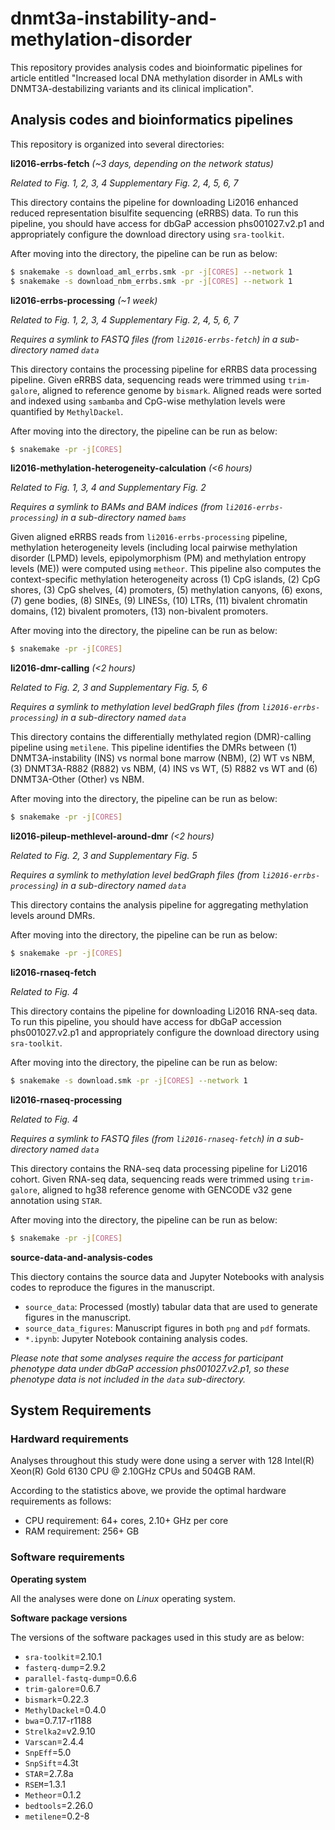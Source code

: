# dnmt3a-instability-and-methylation-disorder

This repository provides analysis codes and bioinformatic pipelines for article entitled "Increased local DNA methylation disorder in AMLs with DNMT3A-destabilizing variants and its clinical implication".

## Analysis codes and bioinformatics pipelines

This repository is organized into several directories:

**li2016-errbs-fetch** *(~3 days, depending on the network status)*

*Related to Fig. 1, 2, 3, 4 Supplementary Fig. 2, 4, 5, 6, 7*

This directory contains the pipeline for downloading Li2016 enhanced reduced representation bisulfite sequencing (eRRBS) data.
To run this pipeline, you should have access for dbGaP accession phs001027.v2.p1 and appropriately configure the download directory using `sra-toolkit`.

After moving into the directory, the pipeline can be run as below:
```bash
$ snakemake -s download_aml_errbs.smk -pr -j[CORES] --network 1
$ snakemake -s download_nbm_errbs.smk -pr -j[CORES] --network 1
```

**li2016-errbs-processing** *(~1 week)*

*Related to Fig. 1, 2, 3, 4 Supplementary Fig. 2, 4, 5, 6, 7*

*Requires a symlink to FASTQ files (from `li2016-errbs-fetch`) in a sub-directory named `data`*

This directory contains the processing pipeline for eRRBS data processing pipeline.
Given eRRBS data, sequencing reads were trimmed using `trim-galore`, aligned to reference genome by `bismark`.
Aligned reads were sorted and indexed using `sambamba` and CpG-wise methylation levels were quantified by `MethylDackel`.

After moving into the directory, the pipeline can be run as below:
```bash
$ snakemake -pr -j[CORES]
```

**li2016-methylation-heterogeneity-calculation** *(<6 hours)*

*Related to Fig. 1, 3, 4 and Supplementary Fig. 2*

*Requires a symlink to BAMs and BAM indices (from `li2016-errbs-processing`) in a sub-directory named `bams`*

Given aligned eRRBS reads from `li2016-errbs-processing` pipeline, methylation heterogeneity levels (including local pairwise methylation disorder (LPMD) levels, epipolymorphism (PM) and methylation entropy levels (ME)) were computed using `metheor`.
This pipeline also computes the context-specific methylation heterogeneity across (1) CpG islands, (2) CpG shores, (3) CpG shelves, (4) promoters, (5) methylation canyons, (6) exons, (7) gene bodies, (8) SINEs, (9) LINESs, (10) LTRs, (11) bivalent chromatin domains, (12) bivalent promoters, (13) non-bivalent promoters.

After moving into the directory, the pipeline can be run as below:
```bash
$ snakemake -pr -j[CORES]
```

**li2016-dmr-calling** *(<2 hours)*

*Related to Fig. 2, 3 and Supplementary Fig. 5, 6*

*Requires a symlink to methylation level bedGraph files (from `li2016-errbs-processing`) in a sub-directory named `data`*

This directory contains the differentially methylated region (DMR)-calling pipeline using `metilene`.
This pipeline identifies the DMRs between (1) DNMT3A-instability (INS) vs normal bone marrow (NBM), (2) WT vs NBM, (3) DNMT3A-R882 (R882) vs NBM, (4) INS vs WT, (5) R882 vs WT and (6) DNMT3A-Other (Other) vs NBM.

After moving into the directory, the pipeline can be run as below:
```bash
$ snakemake -pr -j[CORES]
```

**li2016-pileup-methlevel-around-dmr** *(<2 hours)*

*Related to Fig. 2, 3 and Supplementary Fig. 5*

*Requires a symlink to methylation level bedGraph files (from `li2016-errbs-processing`) in a sub-directory named `data`*

This directory contains the analysis pipeline for aggregating methylation levels around DMRs. 

After moving into the directory, the pipeline can be run as below:
```bash
$ snakemake -pr -j[CORES]
```

**li2016-rnaseq-fetch**

*Related to Fig. 4*

This directory contains the pipeline for downloading Li2016 RNA-seq data.
To run this pipeline, you should have access for dbGaP accession phs001027.v2.p1 and appropriately configure the download directory using `sra-toolkit`.

After moving into the directory, the pipeline can be run as below:
```bash
$ snakemake -s download.smk -pr -j[CORES] --network 1
```

**li2016-rnaseq-processing**

*Related to Fig. 4*

*Requires a symlink to FASTQ files (from `li2016-rnaseq-fetch`) in a sub-directory named `data`*

This directory contains the RNA-seq data processing pipeline for Li2016 cohort.
Given RNA-seq data, sequencing reads were trimmed using `trim-galore`, aligned to hg38 reference genome with GENCODE v32 gene annotation using `STAR`.

After moving into the directory, the pipeline can be run as below:
```bash
$ snakemake -pr -j[CORES]
```

**source-data-and-analysis-codes**

This diectory contains the source data and Jupyter Notebooks with analysis codes to reproduce the figures in the manuscript.

- `source_data`: Processed (mostly) tabular data that are used to generate figures in the manuscript.
- `source_data_figures`: Manuscript figures in both `png` and `pdf` formats.
- `*.ipynb`: Jupyter Notebook containing analysis codes.

*Please note that some analyses require the access for participant phenotype data under dbGaP accession phs001027.v2.p1, so these phenotype data is not included in the `data` sub-directory.*

## System Requirements

### Hardward requirements

Analyses throughout this study were done using a server with 128 Intel(R) Xeon(R) Gold 6130 CPU @ 2.10GHz CPUs and 504GB RAM.

According to the statistics above, we provide the optimal hardware requirements as follows:

- CPU requirement: 64+ cores, 2.10+ GHz per core
- RAM requirement: 256+ GB

### Software requirements

**Operating system**

All the analyses were done on *Linux* operating system.

**Software package versions**

The versions of the software packages used in this study are as below:

- `sra-toolkit`=2.10.1
- `fasterq-dump`=2.9.2
- `parallel-fastq-dump`=0.6.6
- `trim-galore`=0.6.7
- `bismark`=0.22.3
- `MethylDackel`=0.4.0
- `bwa`=0.7.17-r1188
- `Strelka2`=v2.9.10
- `Varscan`=2.4.4
- `SnpEff`=5.0
- `SnpSift`=4.3t
- `STAR`=2.7.8a
- `RSEM`=1.3.1
- `Metheor`=0.1.2
- `bedtools`=2.26.0
- `metilene`=0.2-8